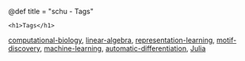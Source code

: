 @def title = "schu - Tags"

~~~
<h1>Tags</h1>
~~~

[computational-biology](/tag/comp-bio),
[linear-algebra](/tag/linear-algebra),
[representation-learning](/tag/representation-learning),
[motif-discovery](/tag/motif-discovery),
[machine-learning](/tag/machine-learning),
[automatic-differentiation](/tag/automatic-differentiation),
[Julia](/tag/Julia)